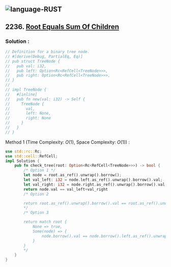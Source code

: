 ![language-RUST](https://img.shields.io/badge/RUST-8d4004?style=for-the-badge&logo=RUST)
---

## 2236. [Root Equals Sum Of Children](https://leetcode.com/problems/root-equals-sum-of-children)

### Solution :

```rust
// Definition for a binary tree node.
// #[derive(Debug, PartialEq, Eq)]
// pub struct TreeNode {
//   pub val: i32,
//   pub left: Option<Rc<RefCell<TreeNode>>>,
//   pub right: Option<Rc<RefCell<TreeNode>>>,
// }
// 
// impl TreeNode {
//   #[inline]
//   pub fn new(val: i32) -> Self {
//     TreeNode {
//       val,
//       left: None,
//       right: None
//     }
//   }
// }
```

Method 1 (Time Complexity: $O(1)$, Space Complexity: $O(1)$) :
```rust
use std::rc::Rc;
use std::cell::RefCell;
impl Solution {
    pub fn check_tree(root: Option<Rc<RefCell<TreeNode>>>) -> bool {
        /* Option 1 */
        let node = root.as_ref().unwrap().borrow();
        let val_left: i32 = node.left.as_ref().unwrap().borrow().val;
        let val_right: i32 = node.right.as_ref().unwrap().borrow().val;
        return node.val == val_left+val_right
        /* Option 2

        return root.as_ref().unwrap().borrow().val == root.as_ref().unwrap().borrow().left.as_ref().unwrap().borrow().val + root.as_ref().unwrap().borrow().right.as_ref().unwrap().borrow().val
        */
        /* Option 3

        return match root {
            None => true,
            Some(node) => {
                node.borrow().val == node.borrow().left.as_ref().unwrap().borrow().val + node.borrow().right.as_ref().unwrap().borrow().val
            }
        }
        */
    }
}
```
